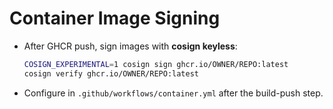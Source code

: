 
# Container Image Signing

- After GHCR push, sign images with **cosign keyless**:
  ```bash
  COSIGN_EXPERIMENTAL=1 cosign sign ghcr.io/OWNER/REPO:latest
  cosign verify ghcr.io/OWNER/REPO:latest
  ```
- Configure in `.github/workflows/container.yml` after the build-push step.
